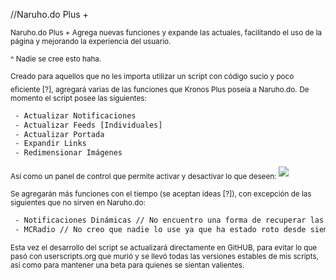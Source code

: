 ﻿//Naruho.do Plus +

<sub>Naruho.do Plus + Agrega nuevas funciones y expande las actuales, facilitando el uso de la página y mejorando la experiencia del usuario.</sub>

<sub>^ Nadie se cree esto haha.</sub>

<sub>Creado para aquellos que no les importa utilizar un script con código sucio y poco eficiente [?], agregará varias de las funciones que Kronos Plus poseía a Naruho.do.</sub>
<sub>De momento el script posee las siguientes:  </sub>
```html
 - Actualizar Notificaciones
 - Actualizar Feeds [Individuales]
 - Actualizar Portada
 - Expandir Links
 - Redimensionar Imágenes
```
<sub>Así como un panel de control que permite activar y desactivar lo que deseen:</sub>
<img src="http://i.imgur.com/0FwhIq7.png"/>

<sub>Se agregarán más funciones con el tiempo (se aceptan ideas [?]), con excepción de las siguientes que no sirven en Naruho.do: </sub>
```html
 - Notificaciones Dinámicas // No encuentro una forma de recuperar las notificaciones nuevas sin resetear el contador.
 - MCRadio // No creo que nadie lo use ya que ha estado roto desde siempre.
```

<sub>Esta vez el desarrollo del script se actualizará directamente en GitHUB, para evitar lo que pasó con userscripts.org que murió y se llevó todas las versiones estables de mis scripts, así como para mantener una beta para quienes se sientan valientes.</sub>